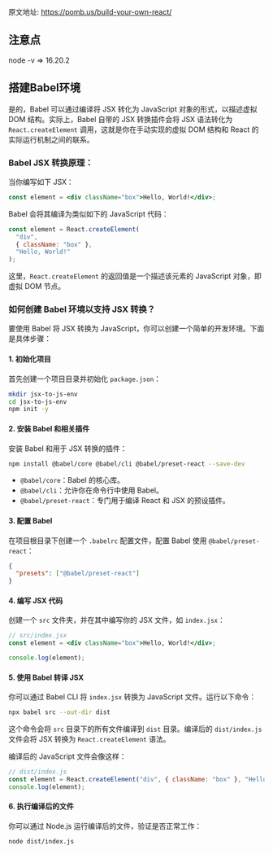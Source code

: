 原文地址: https://pomb.us/build-your-own-react/

## 注意点
  node -v      =>    16.20.2
  
## 搭建Babel环境

是的，Babel 可以通过编译将 JSX 转化为 JavaScript 对象的形式，以描述虚拟 DOM 结构。实际上，Babel 自带的 JSX 转换插件会将 JSX 语法转化为 `React.createElement` 调用，这就是你在手动实现的虚拟 DOM 结构和 React 的实际运行机制之间的联系。

### Babel JSX 转换原理：

当你编写如下 JSX：

```jsx
const element = <div className="box">Hello, World!</div>;
```

Babel 会将其编译为类似如下的 JavaScript 代码：

```js
const element = React.createElement(
  "div",
  { className: "box" },
  "Hello, World!"
);
```

这里，`React.createElement` 的返回值是一个描述该元素的 JavaScript 对象，即虚拟 DOM 节点。

### 如何创建 Babel 环境以支持 JSX 转换？

要使用 Babel 将 JSX 转换为 JavaScript，你可以创建一个简单的开发环境。下面是具体步骤：

#### 1. 初始化项目

首先创建一个项目目录并初始化 `package.json`：

```bash
mkdir jsx-to-js-env
cd jsx-to-js-env
npm init -y
```

#### 2. 安装 Babel 和相关插件

安装 Babel 和用于 JSX 转换的插件：

```bash
npm install @babel/core @babel/cli @babel/preset-react --save-dev
```

- `@babel/core`：Babel 的核心库。
- `@babel/cli`：允许你在命令行中使用 Babel。
- `@babel/preset-react`：专门用于编译 React 和 JSX 的预设插件。

#### 3. 配置 Babel

在项目根目录下创建一个 `.babelrc` 配置文件，配置 Babel 使用 `@babel/preset-react`：

```json
{
  "presets": ["@babel/preset-react"]
}
```

#### 4. 编写 JSX 代码

创建一个 `src` 文件夹，并在其中编写你的 JSX 文件，如 `index.jsx`：

```jsx
// src/index.jsx
const element = <div className="box">Hello, World!</div>;

console.log(element);
```

#### 5. 使用 Babel 转译 JSX

你可以通过 Babel CLI 将 `index.jsx` 转换为 JavaScript 文件。运行以下命令：

```bash
npx babel src --out-dir dist
```

这个命令会将 `src` 目录下的所有文件编译到 `dist` 目录。编译后的 `dist/index.js` 文件会将 JSX 转换为 `React.createElement` 语法。

编译后的 JavaScript 文件会像这样：

```js
// dist/index.js
const element = React.createElement("div", { className: "box" }, "Hello, World!");
console.log(element);
```

#### 6. 执行编译后的文件

你可以通过 Node.js 运行编译后的文件，验证是否正常工作：

```bash
node dist/index.js
```

### 
